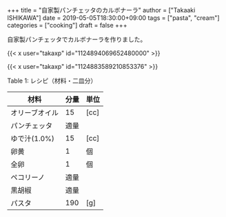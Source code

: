 +++
title = "自家製パンチェッタのカルボナーラ"
author = ["Takaaki ISHIKAWA"]
date = 2019-05-05T18:30:00+09:00
tags = ["pasta", "cream"]
categories = ["cooking"]
draft = false
+++

自家製パンチェッタでカルボナーラを作りました。  

{{< x user="takaxp" id="1124894069652480000" >}}  

{{< x user="takaxp" id="1124883589210853376" >}}  

<div class="table-caption">
  <span class="table-number">Table 1</span>:
  レシピ（材料・二皿分）
</div>

| 材料      | 分量 | 単位 |
|---------|----|----|
| オリーブオイル | 15  | [cc] |
| パンチェッタ | 適量 |      |
| ゆで汁(1.0%) | 15  | [cc] |
| 卵黄      | 1   | 個   |
| 全卵      | 1   | 個   |
| ペコリーノ | 適量 |      |
| 黒胡椒    | 適量 |      |
| パスタ    | 190 | [g]  |
